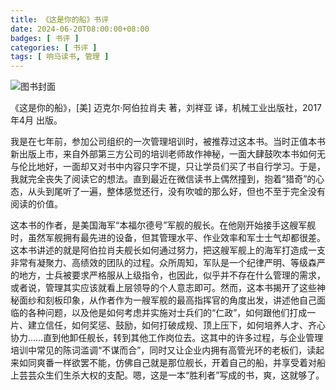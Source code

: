```yaml
---
title: 《这是你的船》书评
date: 2024-06-20T08:00:00+08:00
badges: [ 书评 ]
categories: [ 书评 ]
tags: [ 响马读书, 管理 ]
---
```


<div class="p-3 text-center">
  <img class="img-fluid" src="/images/2024/0620/book-cover.png" alt="图书封面">
</div>

《这是你的船》，[美] 迈克尔·阿伯拉肖夫 著，刘祥亚 译，机械工业出版社，2017年4月 出版。

我是在七年前，参加公司组织的一次管理培训时，被推荐过这本书。当时正值本书新出版上市，来自外部第三方公司的培训老师故作神秘，一面大肆鼓吹本书如何无与伦比地好，一面却又对书中内容只字不提，只让学员们买了书自行学习。于是，我就完全丧失了阅读它的想法。直到最近在微信读书上偶然撞到，抱着“猎奇”的心态，从头到尾听了一遍，整体感觉还行，没有吹嘘的那么好，但也不至于完全没有阅读的价值。

这本书的作者，是美国海军“本福尔德号”军舰的舰长。在他刚开始接手这艘军舰时，虽然军舰拥有最先进的设备，但其管理水平、作业效率和军士士气却都很差。这本书讲述的就是阿伯拉肖夫舰长如何通过努力，把这艘军舰上的海军打造成一支非常有凝聚力、高绩效的团队的过程。众所周知，军队是一个纪律严明、等级森严的地方，士兵被要求严格服从上级指令，也因此，似乎并不存在什么管理的需求，或者说，管理其实应该就看上层领导的个人意志即可。然而，这本书揭开了这些神秘面纱和刻板印象，从作者作为一艘军舰的最高指挥官的角度出发，讲述他自己面临的各种问题，以及他是如何考虑并实施对士兵们的“仁政”，如何跟他们打成一片、建立信任，如何奖惩、鼓励，如何打破成规、顶上压下，如何培养人才、齐心协力……直到他卸任舰长，转到其他工作岗位去。这其中的许多过程，与企业管理培训中常见的陈词滥调“不谋而合”，同时又让企业内拥有高管光环的老板们，读起来如同爽番一样欲罢不能，仿佛自己就是那位舰长，开着自己的船，并享受着对船上芸芸众生们生杀大权的支配。嗯，这是一本“胜利者”写成的书，爽，这就够了。
